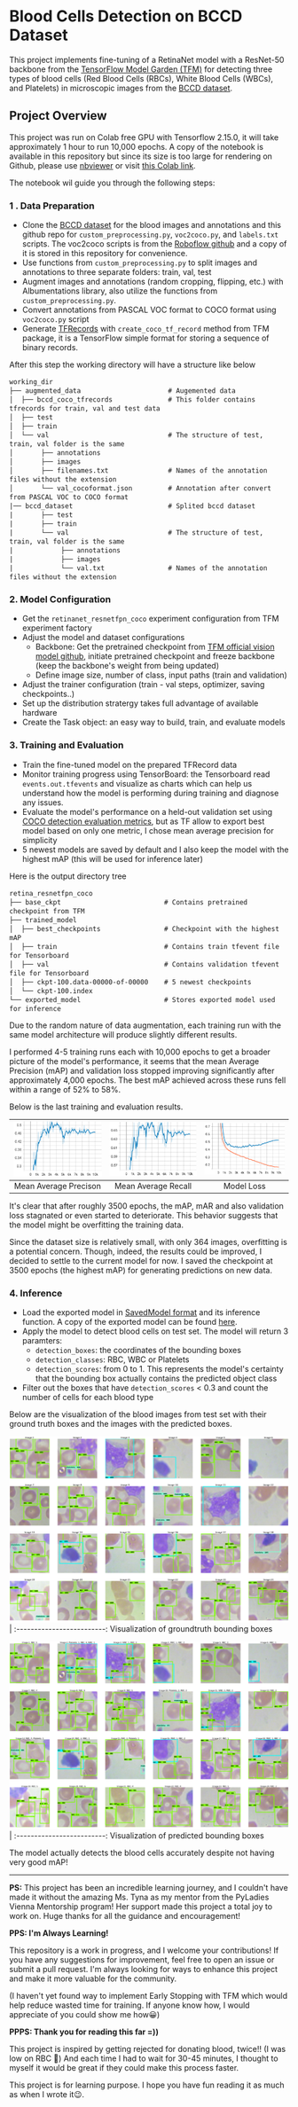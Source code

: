 # Blood Cells Detection on BCCD Dataset
This project implements fine-tuning of a RetinaNet model with a ResNet-50 backbone from the [TensorFlow Model Garden (TFM)](https://github.com/tensorflow/models) for detecting three types of blood cells (Red Blood Cells (RBCs), White Blood Cells (WBCs), and Platelets) in microscopic images from the [BCCD dataset](https://github.com/Shenggan/BCCD_Dataset).

## Project Overview
This project was run on Colab free GPU with Tensorflow 2.15.0, it will take approximately 1 hour to run 10,000 epochs. A copy of the notebook is available in this repository but since its size is too large for rendering on Github, please use [nbviewer](https://nbviewer.org/)
or visit [this Colab link](https://colab.research.google.com/drive/1PsVqMfThRWEhOG1w2HDbs7OgICSIMd2d?usp=drive_link). 

The notebook wil guide you through the following steps:

### 1 . Data Preparation
- Clone the [BCCD dataset](https://github.com/Shenggan/BCCD_Dataset) for the blood images and annotations and this github repo for `custom_preprocessing.py`, `voc2coco.py`, and `labels.txt` scripts. The voc2coco scripts is from the [Roboflow github](https://github.com/roboflow/voc2coco) and a copy of it is stored in this repository for convenience.
- Use functions from `custom_preprocessing.py` to split images and annotations to three separate folders: train, val, test
- Augment images and annotations (random cropping, flipping, etc.) with Albumentations library, also utilize the functions from `custom_preprocessing.py`. 
- Convert annotations from PASCAL VOC format to COCO format using `voc2coco.py` script
- Generate [TFRecords](https://www.tensorflow.org/tutorials/load_data/tfrecord) with `create_coco_tf_record` method from TFM package, it is a TensorFlow simple format for storing a sequence of binary records.

After this step the working directory will have a structure like below
```
working_dir
├── augmented_data                      # Augemented data
│  ├── bccd_coco_tfrecords              # This folder contains tfrecords for train, val and test data 
│  ├── test
│  ├── train
│  └── val                              # The structure of test, train, val folder is the same
│       ├── annotations
│       ├── images
│       ├── filenames.txt               # Names of the annotation files without the extension
│       └── val_cocoformat.json         # Annotation after convert from PASCAL VOC to COCO format
|── bccd_dataset                        # Splited bccd dataset
|       ├── test
|       ├── train
|       └── val                         # The structure of test, train, val folder is the same
|            ├── annotations
|            ├── images
|            └── val.txt                # Names of the annotation files without the extension
```

### 2. Model Configuration
- Get the `retinanet_resnetfpn_coco` experiment configuration from TFM experiment factory
- Adjust the model and dataset configurations
  - Backbone: Get the pretrained checkpoint from [TFM official vision model github](https://github.com/tensorflow/models/blob/master/official/vision/MODEL_GARDEN.md), initiate pretrained checkpoint and freeze backbone (keep the backbone's weight from being updated)
  - Define image size, number of class, input paths (train and validation)
- Adjust the trainer configuration (train - val steps, optimizer, saving checkpoints..)
- Set up the distribution stratergy takes full advantage of available hardware
- Create the Task object: an easy way to build, train, and evaluate models 

### 3. Training and Evaluation
- Train the fine-tuned model on the prepared TFRecord data
- Monitor training progress using TensorBoard: the Tensorboard read `events.out.tfevents` and visualize as charts which can help us understand how the model is performing during training and diagnose any issues.
- Evaluate the model's performance on a held-out validation set using [COCO detection evaluation metrics](https://cocodataset.org/#detection-eval), but as TF allow to export best model based on only one metric, I chose mean average precision for simplicity
- 5 newest models are saved by default and I also keep the model with the highest mAP (this will be used for inference later)

Here is the output directory tree
```
retina_resnetfpn_coco
├── base_ckpt                          # Contains pretrained checkpoint from TFM
├── trained_model
│  ├── best_checkpoints                # Checkpoint with the highest mAP
│  ├── train                           # Contains train tfevent file for Tensorboard
│  ├── val                             # Contains validation tfevent file for Tensorboard
│  ├── ckpt-100.data-00000-of-00000    # 5 newest checkpoints 
│  └── ckpt-100.index
└── exported_model                     # Stores exported model used for inference
```

Due to the random nature of data augmentation, each training run with the same model architecture will produce slightly different results. 

I performed 4-5 training runs each with 10,000 epochs to get a broader picture of the model's performance, it seems that the mean Average Precision (mAP) and validation loss stopped improving significantly after approximately 4,000 epochs. The best mAP achieved across these runs fell within a range of 52% to 58%. 

Below is the last training and evaluation results.

![](results/APm.png) | ![](results/ARm.png) | ![](results/model_loss.png)|
:------------------: | :------------------: | :------------------:|
Mean Average Precison |  Mean Average Recall | Model Loss

It's clear that after roughly 3500 epochs, the mAP, mAR and also validation loss stagnated or even started to deteriorate. This behavior suggests that the model might be overfitting the training data.

Since the dataset size is relatively small, with only 364 images, overfitting is a potential concern. Though, indeed, the results could be improved, I decided to settle to the current model for now. I saved the checkpoint at 3500 epochs (the highest mAP) for generating predictions on new data.

### 4. Inference
- Load the exported model in [SavedModel format](https://www.tensorflow.org/guide/saved_model) and its inference function. A copy of the exported model can be found [here](https://umpedu-my.sharepoint.com/:u:/g/personal/tklinh_duoc16_ump_edu_vn/ES0xi06qoRpCukdCUe4Z3cgBC3Xvn89cINeyj2BAxlBoeg?e=IimPm7).
- Apply the model to detect blood cells on test set. The model will return 3 paramters:
  - `detection_boxes`: the coordinates of the bounding boxes
  - `detection_classes`: RBC, WBC or Platelets
  - `detection_scores`: from 0 to 1. This represents the model's certainty that the bounding box actually contains the predicted object class
- Filter out the boxes that have `detection_scores` < 0.3 and count the number of cells for each blood type

Below are the visualization of the blood images from test set with their ground truth boxes and the images with the predicted boxes.

![](results/test_gt.png)  |
:-------------------------:
Visualization of groundtruth bounding boxes

![](results/test_pred.png)|
:-------------------------:
Visualization of predicted bounding boxes

The model actually detects the blood cells accurately despite not having very good mAP!   

---
**PS:** This project has been an incredible learning journey, and I couldn't have made it without the amazing Ms. Tyna as my mentor from the PyLadies Vienna Mentorship program! 
Her support made this project a total joy to work on. Huge thanks for all the guidance and encouragement!

**PPS: I'm Always Learning!**

This repository is a work in progress, and I welcome your contributions! If you have any suggestions for improvement, feel free to open an issue or submit a pull request. I'm always looking for ways to enhance this project and make it more valuable for the community. 

(I haven't yet found way to implement Early Stopping with TFM which would help reduce wasted time for training. If anyone know how, I would appreciate of you could show me how😀)

**PPPS: Thank you for reading this far =))**

This project is inspired by getting rejected for donating blood, twice!! (I was low on RBC 🥲) And each time I had to wait for 30-45 minutes, I thought to myself it would be great if they could make this process faster. 

This project is for learning purpose. I hope you have fun reading it as much as when I wrote it😉.
